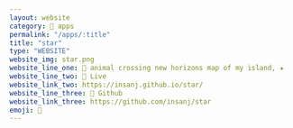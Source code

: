 ```yaml
---
layout: website
category: 🏬 apps
permalink: "/apps/:title"
title: "star"
type: "WEBSITE"
website_img: star.png
website_line_one: 🥬 animal crossing new horizons map of my island, ★
website_line_two: 🚀 Live
website_link_two: https://insanj.github.io/star/
website_line_three: 👾 Github
website_link_three: https://github.com/insanj/star
emoji: 🥬
---
```

